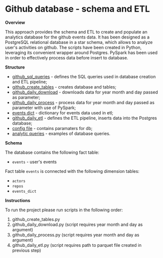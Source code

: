 # Github database - schema and ETL

**Overview**

This approach provides the schema and ETL to create and populate an analytics database for the github events data.
It has been designed as a PostgreSQL relational database in a star schema, which allows to analyze user's activities on github. 
The scripts have been created in Python, leveraging its convenient wrapper around Postgres. PySpark has been used in order to effectively process data before insert to database.

**Structure**

* [github_sql_queries](github_sql_queries.py)  - defines the SQL queries used in database creation and ETL pipeline;
* [github_create_tables](github_create_tables.py) - creates database and tables;
* [github_daily_download](github_daily_download.py) - downloads data for year month and day passed as parameter;
* [github_daily_process](github_daily_process.py) - process data for year month and day passed as parameter with use of PySpark;
* [events dict](data/events.csv) - dictionary for events data used in etl;
* [github_daily_etl](github_daily_etl.py) - defines the ETL pipeline, inserts data into the Postgres database;
* [config file](postgres.cfg) - contains paramaters for db;
* [analytic queries](data_analysis.ipynb) - examples of database queries.

**Schema**

The database contains the following fact table:
* `events` - user's events

Fact table `events` is connected with the following dimension tables:
* `actors`
* `repos`
* `events_dict`

**Instructions**

To run the project please run scripts in the following order:
1. github_create_tables.py
2. github_daily_download.py (script requires year month and day as argument)
3. github_daily_process.py (script requires year month and day as argument)
4. github_daily_etl.py (script requires path to parquet file created in previous step)

